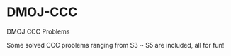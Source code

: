 # DMOJ-CCC
DMOJ CCC Problems

Some solved CCC problems ranging from S3 ~ S5 are included, all for fun!
